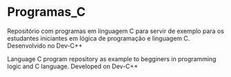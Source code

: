 # Programas_C
Repositório com programas em linguagem C para servir de exemplo para os estudantes iniciantes em lógica de programação e linguagem C.
Desenvolvido no Dev-C++

Language C program repository as example to begginers in programming logic and C language.  Developed on Dev-C++

